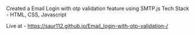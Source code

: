 Created a Email Login with otp validation feature using SMTP.js 
Tech Stack - HTML, CSS, Javascript 

Live at -  https://saur112.github.io/Email_login-with-otp-validation-/
